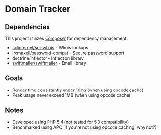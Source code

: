 Domain Tracker
==============

Dependencies
------------
This project utilizes [Composer][] for dependency management.

* [sclinternet/scl-whois][] - Whois lookups
* [ircmaxell/password-compat][] - Secure password support
* [doctrine/inflector][] - Inflection library
* [swiftmailer/swiftmailer][] - Email library

Goals
-----
* Render time consistantly under 10ms (when using opcode cache)
* Peak usage never exceed 1MB (when using opcode cache)

Notes
-----
* Developed using PHP 5.4 (not tested for 5.3 compatibility)
* Benchmarked using APC (if you're not using opcode caching, why not?)


<!-- Links -->

[Composer]: http://getcomposer.org
[sclinternet/scl-whois]: https://github.com/SCLInternet/SclWhois
[ircmaxell/password-compat]: https://github.com/ircmaxell/password_compat
[doctrine/inflector]: https://github.com/doctrine/inflector
[swiftmailer/swiftmailer]: https://github.com/swiftmailer/swiftmailer

